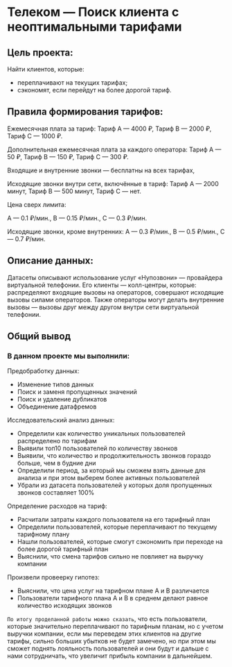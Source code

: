 # Телеком — Поиск клиента с неоптимальными тарифами
## Цель проекта:
Найти клиентов, которые:

* переплачивают на текущих тарифах;
* сэкономят, если перейдут на более дорогой тариф.

## Правила формирования тарифов:
Ежемесячная плата за тариф: Тариф А — 4000 ₽, Тариф B — 2000 ₽, Тариф С — 1000 ₽.

Дополнительная ежемесячная плата за каждого оператора: Тариф А — 50 ₽, Тариф B — 150 ₽, Тариф С — 300 ₽.

Входящие и внутренние звонки — бесплатны на всех тарифах,

Исходящие звонки внутри сети, включённые в тариф: Тариф А — 2000 минут, Тариф B — 500 минут, Тариф С — нет.

Цена сверх лимита:

A — 0.1 ₽/мин., B — 0.15 ₽/мин., C — 0.3 ₽/мин.

Исходящие звонки, кроме внутренних: A — 0.3 ₽/мин., B — 0.5 ₽/мин., C — 0.7 ₽/мин.

## Описание данных:
Датасеты описывают использование услуг «Нупозвони» — провайдера виртуальной телефонии. Его клиенты — колл-центры, которые: распределяют входящие вызовы на операторов, совершают исходящие вызовы силами операторов. Также операторы могут делать внутренние вызовы — вызовы друг между другом внутри сети виртуальной телефонии.

## Общий вывод
### В данном проекте мы выполнили:

Предобработку данных:

* Изменение типов данных
* Поиск и заменя пропущенных значений
* Поиск и удаление дубликатов
* Объединение датафремов

Исследовательский анализ данных:

* Определили как количество уникальных пользователей распределено по тарифам
* Выявили топ10 пользователей по количеству звонков
* Выявили, что количество и продолжительность звонков гораздо больше, чем в будние дни
* Определили период, за который мы сможем взять данные для анализа и при этом выберем более активных пользователей
* Убрали из датасета пользователей у которых доля пропущенных звонков составляет 100%

Определение расходов на тариф:

* Расчитали затраты каждого пользователя на его тарифный план
* Определили пользователей, которые переплачивают по текущему тарифному плану
* Нашли пользователей, которые смогут сэкономить при переходе на более дорогой тарифный план
* Выяснили, что смена тарифов сильно не повлияет на выручку компании

Произвели провеерку гипотез:

* Выяснили, что цена услуг на тарифном плане А и В различается
* Пользователи тарифного плана А и В в среднем делают равное количество исходящих звонков
  
`По итогу проделанной работы можно сказать`, что есть пользователи, которые значительно переплачивают по тарифным планам, но с учетом выручки компании, если мы переведем этих клиентов на другие тарифы, сильно больших убытков не будет замечено, но при этом мы сможет поднять лояльность пользователей и они будут и дальше с нами сотрудничать, что увеличит прибыль компании в дальнейшем.
